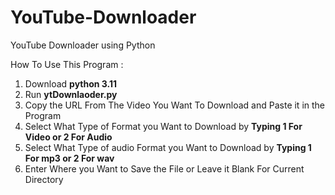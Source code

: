 # YouTube-Downloader
YouTube Downloader using Python

How To Use This Program :

1. Download **python 3.11**
2. Run **ytDownlaoder.py**
3. Copy the URL From The Video You Want To Download and Paste it in the Program 
4. Select What Type of Format you Want to Download by **Typing 1 For Video or 2 For Audio**
5. Select What Type of audio Format you Want to Download by **Typing 1 For mp3 or 2 For wav**
6. Enter Where you Want to Save the File or Leave it Blank For Current Directory
